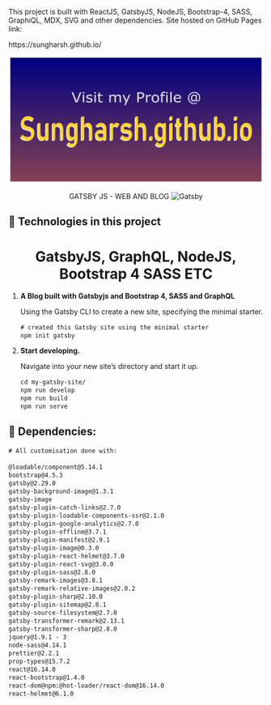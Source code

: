 <p>This project is built with ReactJS, GatsbyJS, NodeJS, Bootstrap-4, SASS, GraphiQL, MDX, SVG and other dependencies. Site hosted on GitHub Pages link: </p> https://sungharsh.github.io/

![Screenshot](sungharsh-git-profile.png)

<p align="center">
    GATSBY JS - WEB AND BLOG 
    <img alt="Gatsby" src="https://www.gatsbyjs.com/Gatsby-Monogram.svg" width="60" />
</p>

## 🚀 Technologies in this project

<h1 align="center">
GatsbyJS, GraphQL, NodeJS, Bootstrap 4 SASS ETC 
</h1>

1.  **A Blog built with Gatsbyjs and Bootstrap 4, SASS and GraphQL**

    Using the Gatsby CLI to create a new site, specifying the minimal starter.

    ```shell
    # created this Gatsby site using the minimal starter
    npm init gatsby
    ```

2.  **Start developing.**

    Navigate into your new site’s directory and start it up.

    ```shell
    cd my-gatsby-site/
    npm run develop
    npm run build
    npm run serve
    ```

## 🚀 Dependencies:

```
# All customisation done with:

@loadable/component@5.14.1
bootstrap@4.5.3
gatsby@2.29.0
gatsby-background-image@1.3.1
gatsby-image
gatsby-plugin-catch-links@2.7.0
gatsby-plugin-loadable-components-ssr@2.1.0
gatsby-plugin-google-analytics@2.7.0
gatsby-plugin-offline@3.7.1
gatsby-plugin-manifest@2.9.1
gatsby-plugin-image@0.3.0
gatsby-plugin-react-helmet@3.7.0
gatsby-plugin-react-svg@3.0.0
gatsby-plugin-sass@2.8.0
gatsby-remark-images@3.8.1
gatsby-remark-relative-images@2.0.2
gatsby-plugin-sharp@2.10.0
gatsby-plugin-sitemap@2.8.1
gatsby-source-filesystem@2.7.0
gatsby-transformer-remark@2.13.1
gatsby-transformer-sharp@2.8.0
jquery@1.9.1 - 3
node-sass@4.14.1
prettier@2.2.1
prop-types@15.7.2
react@16.14.0
react-bootstrap@1.4.0
react-dom@npm:@hot-loader/react-dom@16.14.0
react-helmet@6.1.0
```

